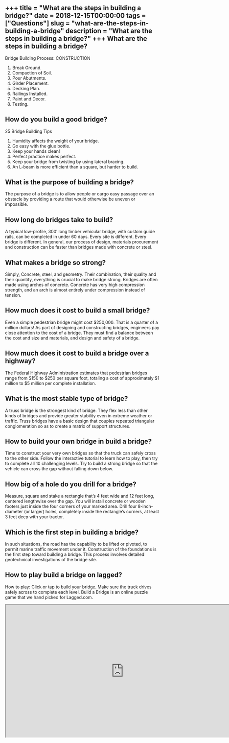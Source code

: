 +++
title = "What are the steps in building a bridge?"
date = 2018-12-15T00:00:00
tags = ["Questions"]
slug = "what-are-the-steps-in-building-a-bridge"
description = "What are the steps in building a bridge?"
+++
What are the steps in building a bridge?
----------------------------------------

Bridge Building Process: CONSTRUCTION

1. Break Ground.
2. Compaction of Soil.
3. Pour Abutments.
4. Girder Placement.
5. Decking Plan.
6. Railings Installed.
7. Paint and Decor.
8. Testing.

How do you build a good bridge?
-------------------------------

25 Bridge Building Tips

1. Humidity affects the weight of your bridge.
2. Go easy with the glue bottle.
3. Keep your hands clean!
4. Perfect practice makes perfect.
5. Keep your bridge from twisting by using lateral bracing.
6. An L-beam is more efficient than a square, but harder to build.

What is the purpose of building a bridge?
-----------------------------------------

The purpose of a bridge is to allow people or cargo easy passage over an obstacle by providing a route that would otherwise be uneven or impossible.

How long do bridges take to build?
----------------------------------

A typical low-profile, 300′ long timber vehicular bridge, with custom guide rails, can be completed in under 60 days. Every site is different. Every bridge is different. In general, our process of design, materials procurement and construction can be faster than bridges made with concrete or steel.

What makes a bridge so strong?
------------------------------

Simply, Concrete, steel, and geometry. Their combination, their quality and their quantity, everything is crucial to make bridge strong. Bridges are often made using arches of concrete. Concrete has very high compression strength, and an arch is almost entirely under compression instead of tension.

How much does it cost to build a small bridge?
----------------------------------------------

Even a simple pedestrian bridge might cost $250,000. That is a quarter of a million dollars! As part of designing and constructing bridges, engineers pay close attention to the cost of a bridge. They must find a balance between the cost and size and materials, and design and safety of a bridge.

How much does it cost to build a bridge over a highway?
-------------------------------------------------------

The Federal Highway Administration estimates that pedestrian bridges range from $150 to $250 per square foot, totaling a cost of approximately $1 million to $5 million per complete installation.

What is the most stable type of bridge?
---------------------------------------

A truss bridge is the strongest kind of bridge. They flex less than other kinds of bridges and provide greater stability even in extreme weather or traffic. Truss bridges have a basic design that couples repeated triangular conglomeration so as to create a matrix of support structures.

How to build your own bridge in build a bridge?
-----------------------------------------------

Time to construct your very own bridges so that the truck can safely cross to the other side. Follow the interactive tutorial to learn how to play, then try to complete all 10 challenging levels. Try to build a strong bridge so that the vehicle can cross the gap without falling down below.

How big of a hole do you drill for a bridge?
--------------------------------------------

Measure, square and stake a rectangle that’s 4 feet wide and 12 feet long, centered lengthwise over the gap. You will install concrete or wooden footers just inside the four corners of your marked area. Drill four 8-inch-diameter (or larger) holes, completely inside the rectangle’s corners, at least 3 feet deep with your tractor.

Which is the first step in building a bridge?
---------------------------------------------

In such situations, the road has the capability to be lifted or pivoted, to permit marine traffic movement under it. Construction of the foundations is the first step toward building a bridge. This process involves detailed geotechnical investigations of the bridge site.

How to play build a bridge on lagged?
-------------------------------------

How to play: Click or tap to build your bridge. Make sure the truck drives safely across to complete each level. Build a Bridge is an online puzzle game that we hand picked for Lagged.com.

<iframe allow="accelerometer; autoplay; clipboard-write; encrypted-media; gyroscope; picture-in-picture" allowfullscreen="" class="__youtube_prefs__  epyt-is-override  no-lazyload" data-no-lazy="1" data-origheight="433" data-origwidth="770" data-skipgform_ajax_framebjll="" height="433" id="_ytid_82917" loading="lazy" src="https://www.youtube.com/embed/Yv3RM803bzw?enablejsapi=1&autoplay=0&cc_load_policy=0&cc_lang_pref=&iv_load_policy=1&loop=0&modestbranding=0&rel=1&fs=1&playsinline=0&autohide=2&theme=dark&color=red&controls=1&" title="YouTube player" width="770"></iframe>